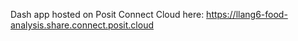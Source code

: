 Dash app hosted on Posit Connect Cloud here:
https://llang6-food-analysis.share.connect.posit.cloud
